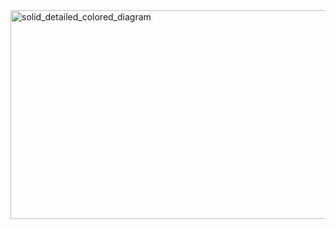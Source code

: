 <img width="1838" height="334" alt="solid_detailed_colored_diagram" src="https://github.com/user-attachments/assets/63f5020d-c1bc-4fa4-b689-a305b79e433f" />

